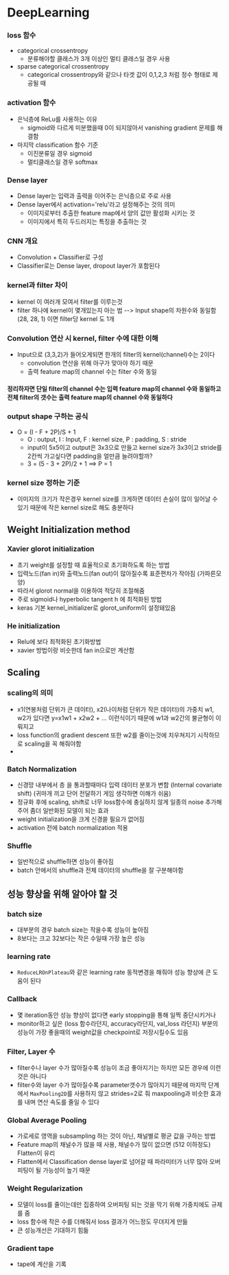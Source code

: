 # DeepLearning

### loss 함수
- categorical crossentropy
  - 분류해야할 클래스가 3개 이상인 멀티 클래스일 경우 사용
- sparse categorical crossentropy
  - categorical crossentropy와 같으나 타겟 값이 0,1,2,3 처럼 정수 형태로 제공될 때 

### activation 함수
- 은닉층에 ReLu를 사용하는 이유
  - sigmoid와 다르게 미분했을때 0이 되지않아서 vanishing gradient 문제를 해결함
- 마지막 classification 함수 기준
  - 이진분류일 경우 sigmoid
  - 멀티클래스일 경우 softmax

### Dense layer
- Dense layer는 입력과 출력을 이어주는 은닉층으로 주로 사용
- Dense layer에서 activation='relu'라고 설정해주는 것의 의미
  - 이미지로부터 추출한 feature map에서 양의 값만 활성화 시키는 것
  - 이미지에서 특히 두드러지는 특징을 추출하는 것 

### CNN 개요
- Convolution + Classifier로 구성
- Classifier로는 Dense layer, dropout layer가 포함된다

### kernel과 filter 차이
- kernel 이 여러개 모여서 filter를 이루는것
- filter 하나에 kernel이 몇개있는지 아는 법 --> Input shape의 차원수와 동일함 (28, 28, 1) 이면 filter당 kernel 도 1개

### Convolution 연산 시 kernel, filter 수에 대한 이해
- Input으로 (3,3,2)가 들어오게되면 한개의 filter의 kernel(channel)수는 2이다
  - convolution 연산을 위해 아구가 맞아야 하기 때문
  - 출력 feature map의 channel 수는 filter 수와 동일
#### 정리하자면 단일 filter의 channel 수는 입력 feature map의 channel 수와 동일하고 전체 filter의 갯수는 출력 feature map의 channel 수와 동일하다

### output shape 구하는 공식
- O = (I - F + 2P)/S + 1
  - O : output, I : Input, F : kernel size, P : padding, S : stride
  - input이 5x5이고 output은 3x3으로 만들고 kernel size가 3x3이고 stride를 2칸씩 가고싶다면 padding을 얼만큼 늘려야할까?
  - 3 = (5 - 3 + 2P)/2 + 1 ==> P = 1

### kernel size 정하는 기준
- 이미지의 크기가 작은경우 kernel size를 크게하면 데이터 손실이 많이 일어날 수 있기 때문에 작은 kernel size로 해도 충분하다

## Weight Initialization method

### Xavier glorot initialization
- 초기 weight를 설정할 때 효율적으로 초기화하도록 하는 방법
- 입력노드(fan in)와 출력노드(fan out)이 많아질수록 표준편차가 작아짐 (가파른모양)
- 따라서 glorot normal을 이용하여 적당히 조절해줌
- 주로 sigmoid나 hyperbolic tangent h 에 최적화된 방법
- keras 기본 kernel_initializer로 glorot_uniform이 설정돼있음

### He initialization
- Relu에 보다 최적화된 초기화방법
- xavier 방법이랑 비슷한데 fan in으로만 계산함

## Scaling

### scaling의 의미
- x1(연봉처럼 단위가 큰 데이터), x2(나이처럼 단위가 작은 데이터)의 가중치 w1, w2가 있다면 y=x1w1 + x2w2 + ... 이런식이기 때문에 w1과 w2간의 불균형이 이뤄지고
- loss function의 gradient descent 또한 w2를 줄이는것에 치우쳐지기 시작하므로 scaling을 꼭 해줘야함
- 
### Batch Normalization
- 신경망 내부에서 층 을 통과할때마다 입력 데이터 분포가 변함 (Internal covariate shift) (귀마개 끼고 단어 전달하기 게임 생각하면 이해가 쉬움)
- 정규화 후에 scaling, shift로 너무 loss함수에 충실하지 않게 일종의 noise 추가해주어 좀더 일반화된 모델이 되는 효과
- weight initialization을 크게 신경쓸 필요가 없어짐
- activation 전에 batch normalization 적용

### Shuffle
- 일반적으로 shuffle하면 성능이 좋아짐
- batch 안에서의 shuffle과 전체 데이터의 shuffle을 잘 구분해야함 

## 성능 향상을 위해 알아야 할 것

### batch size
- 대부분의 경우 batch size는 작을수록 성능이 높아짐
- 8보다는 크고 32보다는 작은 수일때 가장 높은 성능

### learning rate
- ```ReduceLROnPlateau```와 같은 learning rate 동적변경을 해줘야 성능 향상에 큰 도움이 된다

### Callback
- 몇 iteration동안 성능 향상이 없다면 early stopping을 통해 일찍 중단시키거나 
- monitor하고 싶은 (loss 함수라던지, accuracy라던지, val_loss 라던지) 부분의 성능이 가장 좋을때의 weight값을 checkpoint로 저장시킬수도 있음

### Filter, Layer 수
- filter수나 layer 수가 많아질수록 성능이 조금 좋아지기는 하지만 모든 경우에 이런 것은 아니다
- filter수와 layer 수가 많아질수록 parameter갯수가 많아지기 때문에 마지막 단계에서 ```MaxPooling2D```를 사용하지 않고 strides=2로 줘 maxpooling과 비슷한 효과를 내며 연산 속도를 줄일 수 있다

### Global Average Pooling
- 가로세로 영역을 subsampling 하는 것이 아닌, 채널별로 평균 값을 구하는 방법
- Feature map의 채널수가 많을 때 사용, 채널수가 많이 없으면 (512 이하정도) Flatten이 유리
 - Flatten에서 Classification dense layer로 넘어갈 때 파라미터가 너무 많아 오버피팅이 될 가능성이 높기 때문

### Weight Regularization
- 모델이 loss를 줄이는데만 집중하여 오버피팅 되는 것을 막기 위해 가중치에도 규제를 줌
- loss 함수에 작은 수를 더해줘서 loss 결과가 어느정도 무뎌지게 만듦
- 큰 성능개선은 기대하기 힘듦

### Gradient tape
- tape에  계산을 기록
